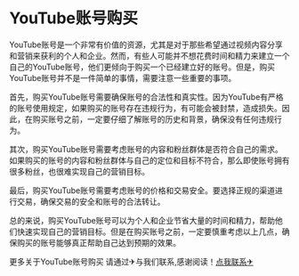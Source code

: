 # YouTube账号购买

YouTube账号是一个非常有价值的资源，尤其是对于那些希望通过视频内容分享和营销来获利的个人和企业。然而，有些人可能并不想花费时间和精力来建立一个自己的YouTube账号，他们更倾向于购买一个已经建立好的账号。但是，购买YouTube账号并不是一件简单的事情，需要注意一些重要的事项。

首先，购买YouTube账号需要确保账号的合法性和真实性。因为YouTube有严格的账号使用规定，如果购买的账号存在违规行为，有可能会被封禁，造成损失。因此，在购买账号之前，一定要仔细了解账号的历史和背景，确保没有任何违规行为。

其次，购买YouTube账号需要考虑账号的内容和粉丝群体是否符合自己的需求。如果购买的账号的内容和粉丝群体与自己的定位和目标不符合，那么即使账号拥有很多粉丝，也很难实现自己的营销目标。

最后，购买YouTube账号需要考虑账号的价格和交易安全。要选择正规的渠道进行交易，确保交易的安全和账号的合法转让。

总的来说，购买YouTube账号可以为个人和企业节省大量的时间和精力，帮助他们快速实现自己的营销目标。但是在购买账号之前，一定要慎重考虑以上几点，确保购买的账号能够真正帮助自己达到预期的效果。

更多关于YouTube账号购买 请通过✈与我们联系,感谢阅读！[点我联系✈](https://m.G208.com)
